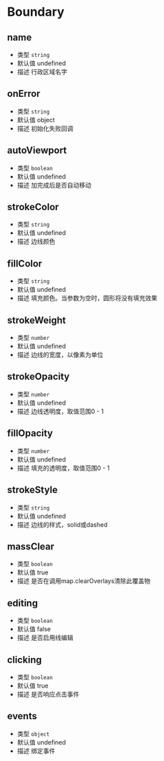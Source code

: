 # Boundary

## name
* 类型 `string`
* 默认值 undefined
* 描述 行政区域名字

## onError
* 类型 `string`
* 默认值 object
* 描述 初始化失败回调

## autoViewport
* 类型 `boolean`
* 默认值 undefined
* 描述 加完成后是否自动移动

## strokeColor
* 类型 `string`
* 默认值 undefined
* 描述 边线颜色

## fillColor
* 类型 `string`
* 默认值 undefined
* 描述 填充颜色。当参数为空时，圆形将没有填充效果

## strokeWeight
* 类型 `number`
* 默认值 undefined
* 描述 边线的宽度，以像素为单位

## strokeOpacity
* 类型 `number`
* 默认值 undefined
* 描述 边线透明度，取值范围0 - 1

## fillOpacity
* 类型 `number`
* 默认值 undefined
* 描述 填充的透明度，取值范围0 - 1

## strokeStyle
* 类型 `string`
* 默认值 undefined
* 描述 边线的样式，solid或dashed

## massClear
* 类型 `boolean`
* 默认值 true
* 描述 是否在调用map.clearOverlays清除此覆盖物

## editing
* 类型 `boolean`
* 默认值 false
* 描述 是否启用线编辑

## clicking
* 类型 `boolean`
* 默认值 true
* 描述 是否响应点击事件

## events
* 类型 `object`
* 默认值 undefined
* 描述 绑定事件
